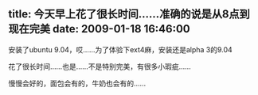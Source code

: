 title: 今天早上花了很长时间……准确的说是从8点到现在完美
date: 2009-01-18 16:46:00
---

&#23433;&#35013;&#20102;ubuntu 9.04&#65292;&#21710;&#8230;&#8230;&#20026;&#20102;&#20307;&#39564;&#19979;ext4&#40635;&#65292;&#23433;&#35013;&#36824;&#26159;alpha 3&#30340;9.04

 &#33457;&#20102;&#24456;&#38271;&#26102;&#38388;&#8230;&#8230;&#20063;&#26159;&#8230;&#8230;&#19981;&#26159;&#29305;&#21035;&#23436;&#32654;&#65292;&#26377;&#24456;&#22810;&#23567;&#29781;&#30133;&#8230;&#8230;

 &#24930;&#24930;&#20250;&#22909;&#30340;&#65292;&#38754;&#21253;&#20250;&#26377;&#30340;&#65292;&#29275;&#22902;&#20063;&#20250;&#26377;&#30340;&#8230;&#8230;